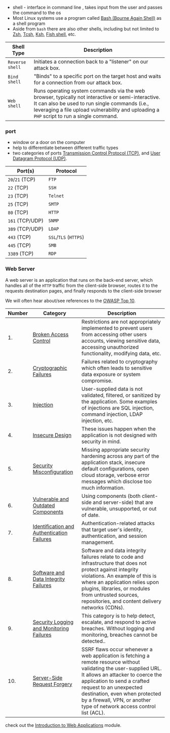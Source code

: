 - shell - interface in command line , takes input from the user and passes the command to the os
- Most Linux systems use a program called [Bash (Bourne Again Shell)](https://www.gnu.org/savannah-checkouts/gnu/bash/manual/bash.html) as a shell program
- Aside from `bash` there are also other shells, including but not limited to [Zsh](https://en.wikipedia.org/wiki/Z_shell), [Tcsh](https://en.wikipedia.org/wiki/Tcsh), [Ksh](https://en.wikipedia.org/wiki/KornShell), [Fish shell](https://en.wikipedia.org/wiki/Fish_\(Unix_shell\)), etc.

|**Shell Type**|**Description**|
|---|---|
|`Reverse shell`|Initiates a connection back to a "listener" on our attack box.|
|`Bind shell`|"Binds" to a specific port on the target host and waits for a connection from our attack box.|
|`Web shell`|Runs operating system commands via the web browser, typically not interactive or semi-interactive. It can also be used to run single commands (i.e., leveraging a file upload vulnerability and uploading a `PHP` script to run a single command.|
### port
- window or a door on the computer 
- help to differentiate between different traffic types
- two categories of ports [Transmission Control Protocol (TCP)](https://en.wikipedia.org/wiki/Transmission_Control_Protocol), and [User Datagram Protocol (UDP)](https://en.wikipedia.org/wiki/User_Datagram_Protocol).

|Port(s)|Protocol|
|---|---|
|`20`/`21` (TCP)|`FTP`|
|`22` (TCP)|`SSH`|
|`23` (TCP)|`Telnet`|
|`25` (TCP)|`SMTP`|
|`80` (TCP)|`HTTP`|
|`161` (TCP/UDP)|`SNMP`|
|`389` (TCP/UDP)|`LDAP`|
|`443` (TCP)|`SSL`/`TLS` (`HTTPS`)|
|`445` (TCP)|`SMB`|
|`3389` (TCP)|`RDP`|
### Web Server
A web server is an application that runs on the back-end server, which handles all of the `HTTP` traffic from the client-side browser, routes it to the requests destination pages, and finally responds to the client-side browser

We will often hear about/see references to the [OWASP Top 10](https://owasp.org/www-project-top-ten/).

|Number|Category|Description|
|---|---|---|
|1.|[Broken Access Control](https://owasp.org/Top10/A01_2021-Broken_Access_Control/)|Restrictions are not appropriately implemented to prevent users from accessing other users accounts, viewing sensitive data, accessing unauthorized functionality, modifying data, etc.|
|2.|[Cryptographic Failures](https://owasp.org/Top10/A02_2021-Cryptographic_Failures/)|Failures related to cryptography which often leads to sensitive data exposure or system compromise.|
|3.|[Injection](https://owasp.org/Top10/A03_2021-Injection/)|User-supplied data is not validated, filtered, or sanitized by the application. Some examples of injections are SQL injection, command injection, LDAP injection, etc.|
|4.|[Insecure Design](https://owasp.org/Top10/A04_2021-Insecure_Design/)|These issues happen when the application is not designed with security in mind.|
|5.|[Security Misconfiguration](https://owasp.org/Top10/A05_2021-Security_Misconfiguration/)|Missing appropriate security hardening across any part of the application stack, insecure default configurations, open cloud storage, verbose error messages which disclose too much information.|
|6.|[Vulnerable and Outdated Components](https://owasp.org/Top10/A06_2021-Vulnerable_and_Outdated_Components/)|Using components (both client-side and server-side) that are vulnerable, unsupported, or out of date.|
|7.|[Identification and Authentication Failures](https://owasp.org/Top10/A07_2021-Identification_and_Authentication_Failures/)|Authentication-related attacks that target user's identity, authentication, and session management.|
|8.|[Software and Data Integrity Failures](https://owasp.org/Top10/A08_2021-Software_and_Data_Integrity_Failures/)|Software and data integrity failures relate to code and infrastructure that does not protect against integrity violations. An example of this is where an application relies upon plugins, libraries, or modules from untrusted sources, repositories, and content delivery networks (CDNs).|
|9.|[Security Logging and Monitoring Failures](https://owasp.org/Top10/A09_2021-Security_Logging_and_Monitoring_Failures/)|This category is to help detect, escalate, and respond to active breaches. Without logging and monitoring, breaches cannot be detected..|
|10.|[Server-Side Request Forgery](https://owasp.org/Top10/A10_2021-Server-Side_Request_Forgery_%28SSRF%29/)|SSRF flaws occur whenever a web application is fetching a remote resource without validating the user-supplied URL. It allows an attacker to coerce the application to send a crafted request to an unexpected destination, even when protected by a firewall, VPN, or another type of network access control list (ACL).|

check out the [Introduction to Web Applications](https://academy.hackthebox.com/module/details/75) module.